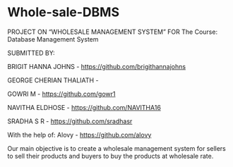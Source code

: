 # Whole-sale-DBMS

PROJECT ON
“WHOLESALE MANAGEMENT SYSTEM”
FOR
The Course: Database Management System


SUBMITTED BY:

BRIGIT HANNA JOHNS - https://github.com/brigithannajohns

GEORGE CHERIAN THALIATH -

GOWRI M - https://github.com/gowr1

NAVITHA ELDHOSE - https://github.com/NAVITHA16

SRADHA S R - https://github.com/sradhasr

With the help of:
Alovy - https://github.com/alovy

Our main objective is to create a wholesale management system for sellers to sell  their products and buyers to buy the products at wholesale rate.
